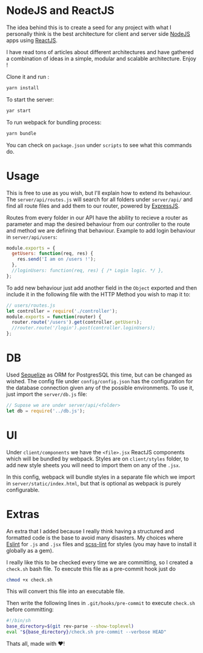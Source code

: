 # NodeJS and ReactJS
The idea behind this is to create a seed for any project with what I personally think is the best architecture for client and server side [NodeJS] apps using [ReactJS].

I have read tons of articles about different architectures and have gathered a combination of ideas in a simple, modular and scalable architecture. Enjoy !

Clone it and run :
```sh
yarn install
```
To start the server:
```sh
yar start
```
To run webpack for bundling process:
```sh
yarn bundle
```

You can check on `package.json` under `scripts` to see what this commands do.

# Usage

This is free to use as you wish, but I'll explain how to extend its behaviour.
The `server/api/routes.js` will search for all folders under `server/api/` and find all route files and add them to our router, powered by [ExpressJS].

Routes from every folder in our API have the ability to recieve a router as parameter and map the desired behaviour from our controller to the route and method we are defining that behaviour. Example to add login behaviour in `server/api/users`:

```javascript
module.exports = {
  getUsers: function(req, res) {
    res.send('I am on /users !');
  },
  //loginUsers: function(req, res) { /* Login logic. */ },
};
```
To add new behaviour just add another field in the `Object` exported and then include it in the following file with the HTTP Method you wish to map it to:

```javascript
// users/routes.js
let controller = require('./controller');
module.exports = function(router) {
  router.route('/users').get(controller.getUsers);
  //router.route('/login').post(controller.loginUsers);
};
```

# DB
Used [Sequelize] as ORM for PostgresSQL this time, but can be changed as wished. The config file under `config/config.json` has the configuration for the database connection given any of the possible environments. To use it, just import the `server/db.js` file:

```javascript
// Supose we are under server/api/<folder>
let db = require('../db.js');
```

# UI

Under `client/components` we have the `<file>.jsx` ReactJS components which will be bundled by webpack. Styles are on `client/styles` folder, to add new style sheets you will need to import them on any of the `.jsx`.

In this config, webpack will bundle styles in a separate file which we import in `server/static/index.html`, but that is optional as webpack is purely configurable.

# Extras

An extra that I added because I really think having a structured and formatted code is the base to avoid many disasters. My choices where [Eslint] for `.js` and `.jsx` files and [scss-lint] for styles (you may have to install it globally as a gem).

I really like this to be checked every time we are committing, so I created a `check.sh` bash file.
To execute this file as a pre-commit hook just do

```sh
chmod +x check.sh
```
This will convert this file into an executable file.

Then write the following lines in `.git/hooks/pre-commit` to execute `check.sh` before committing:

```sh
#!/bin/sh
base_directory=$(git rev-parse --show-toplevel)
eval "${base_directory}/check.sh pre-commit --verbose HEAD"
```

Thats all, made with :heart:!


   [ReactJS]: <https://facebook.github.io/react/>
   [NodeJS]: <http://nodejs.org>
   [ExpressJS]: <http://expressjs.com>
   [Sequelize]: <http://docs.sequelizejs.com>
   [Eslint]: <http://eslint.org/>
   [scss-lint]: <https://github.com/brigade/scss-lint>
